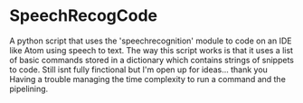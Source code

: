 # SpeechRecogCode
A python script that uses the 'speechrecognition' module to code on an IDE like Atom using speech to text.
The way this script works is that it uses a list of basic commands stored in a dictionary which contains strings of snippets to code. 
Still isnt fully finctional but I'm open up for ideas... thank you
Having a trouble managing the time complexity to run a command and the pipelining.
